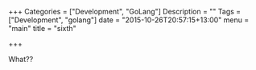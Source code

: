 +++
Categories = ["Development", "GoLang"]
Description = ""
Tags = ["Development", "golang"]
date = "2015-10-26T20:57:15+13:00"
menu = "main"
title = "sixth"

+++

What??

